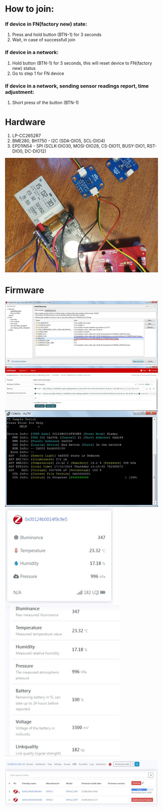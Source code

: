 # How to join:
### If device in FN(factory new) state:
1. Press and hold button (BTN-1) for 3 seconds
2. Wait, in case of successfull join

### If device in a network:
1. Hold button (BTN-1) for 3 seconds, this will reset device to FN(factory new) status
2. Go to step 1 for FN device

### If device in a network, sending sensor readings report, time adjustment:
1. Short press of the button (BTN-1)

# Hardware
1. LP-CC2652R7
2. BME280, BH1750 - I2C (SDA-DIO5, SCL-DIO4)
3. EPD1IN54 - SPI (SCLK-DIO30, MOSI-DIO28, CS-DIO11, BUSY-DIO1, RST-DIO0, DC-DIO12) 

![](/images/photo_2024-10-17_15-03-37.jpg)

# Firmware
![](/images/Screenshot_2203.jpg)
![](/images/Screenshot_2154.jpg)
![](/images/Screenshot_2158.jpg)
![](/images/Screenshot_2155.jpg)
![](/images/Screenshot_2156.jpg)
![](/images/Screenshot_2159.jpg)